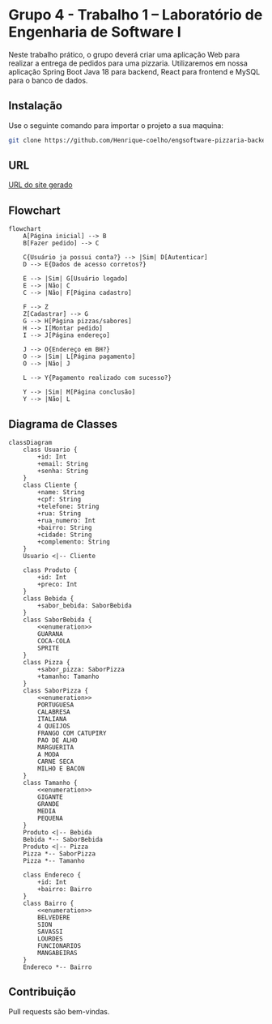 # Grupo 4 - Trabalho 1 – Laboratório de Engenharia de Software I

Neste trabalho prático, o grupo deverá criar uma aplicação Web para realizar a
entrega de pedidos para uma pizzaria. Utilizaremos em nossa aplicação Spring Boot Java 18 para backend, React para frontend e MySQL para o banco de dados.

## Instalação

Use o seguinte comando para importar o projeto a sua maquina:

```bash
git clone https://github.com/Henrique-coelho/engsoftware-pizzaria-backend.git
```

## URL

[URL do site gerado](https://www.google.com/search?q=oi&rlz=1C1FCXM_pt-PTBR997BR997&oq=oi&aqs=chrome..69i57j46i199i291i512j0i67l2j0i512l6.368j0j7&sourceid=chrome&ie=UTF-8)


## Flowchart

```mermaid
flowchart
    A[Página inicial] --> B
    B[Fazer pedido] --> C

    C{Usuário ja possui conta?} --> |Sim| D[Autenticar]
    D --> E{Dados de acesso corretos?}

    E --> |Sim| G[Usuário logado]
    E --> |Não| C
    C --> |Não| F[Página cadastro]
    
    F --> Z
    Z[Cadastrar] --> G
    G --> H[Página pizzas/sabores]
    H --> I[Montar pedido]
    I --> J[Página endereço]

    J --> O{Endereço em BH?}
    O --> |Sim| L[Página pagamento]
    O --> |Não| J

    L --> Y{Pagamento realizado com sucesso?}

    Y --> |Sim| M[Página conclusão]
    Y --> |Não| L
```

## Diagrama de Classes

```mermaid
classDiagram
    class Usuario {
        +id: Int
        +email: String
        +senha: String
    }
    class Cliente {
        +name: String
        +cpf: String 
        +telefone: String
        +rua: String
        +rua_numero: Int
        +bairro: String
        +cidade: String
        +complemento: String
    }
    Usuario <|-- Cliente

    class Produto {
        +id: Int
        +preco: Int
    }
    class Bebida {
        +sabor_bebida: SaborBebida
    }
    class SaborBebida {
        <<enumeration>>
        GUARANA
        COCA-COLA
        SPRITE
    }
    class Pizza {
        +sabor_pizza: SaborPizza
        +tamanho: Tamanho 
    }
    class SaborPizza {
        <<enumeration>>
        PORTUGUESA
        CALABRESA
        ITALIANA
        4 QUEIJOS
        FRANGO COM CATUPIRY
        PAO DE ALHO
        MARGUERITA
        A MODA
        CARNE SECA
        MILHO E BACON
    }
    class Tamanho {
        <<enumeration>>
        GIGANTE
        GRANDE
        MEDIA
        PEQUENA
    }
    Produto <|-- Bebida
    Bebida *-- SaborBebida
    Produto <|-- Pizza
    Pizza *-- SaborPizza
    Pizza *-- Tamanho

    class Endereco {
        +id: Int
        +bairro: Bairro
    }
    class Bairro {
        <<enumeration>>
        BELVEDERE
        SION
        SAVASSI
        LOURDES
        FUNCIONARIOS
        MANGABEIRAS
    }
    Endereco *-- Bairro

```


## Contribuição
Pull requests são bem-vindas.

